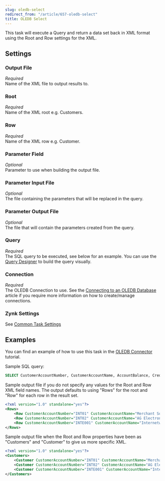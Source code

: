 ```yaml
---
slug: oledb-select
redirect_from: "/article/657-oledb-select"
title: OLEDB Select
---
```

This task will execute a Query and return a data set back in XML format using the Root and Row settings for the XML.

## Settings
### Output File
_Required_  
Name of the XML file to output results to.

### Root
_Required_  
Name of the XML root e.g. Customers.

### Row
_Required_  
Name of the XML row e.g. Customer.

### Parameter Field
_Optional_  
Parameter to use when building the output file.

### Parameter Input File
_Optional_  
The file containing the parameters that will be replaced in the query.

### Parameter Output File
_Optional_  
The file that will contain the parameters created from the query.

### Query 
_Required_  
The SQL query to be executed, see below for an example.  You can use the [Query Designer](query-designer) to build the query visually.  

### Connection
_Required_  
The OLEDB Connection to use.  See the [Connecting to an OLEDB Database](connecting-to-an-oledb-database) article if you require more information on how to create/manage connections.

### Zynk Settings
See [Common Task Settings](common-task-settings)

## Examples
You can find an example of how to use this task in the [OLEDB Connector](using-oledb-connector) tutorial.

Sample SQL query:

```sql    
SELECT CustomerAccountNumber, CustomerAccountName, AccountBalance, CreditLimit FROM SLCustomerAccount
```

Sample output file if you do not specify any values for the Root and Row XML field names. The output defaults to using "Rows" for the root and "Row" for each row in the result set.

```xml
<?xml version="1.0" standalone="yes"?>
<Rows>
	<Row CustomerAccountNumber="INT01" CustomerAccountName="Merchant Solutions plc" AccountBalance="0.00" CreditLimit="10000.00"  />
	<Row CustomerAccountNumber="INT02" CustomerAccountName="AG Electronics Ltd"  AccountBalance="0.00" CreditLimit="10000.00"  />
	<Row CustomerAccountNumber="INTE001" CustomerAccountName="Internetware Limited" AccountBalance="0.00" CreditLimit="0.00"  />
</Rows>
```

Sample output file when the Root and Row properties have been as "Customers" and "Customer" to give us more specific XML.

```xml
<?xml version="1.0" standalone="yes"?>
<Customers>
	<Customer CustomerAccountNumber="INT01" CustomerAccountName="Merchant Solutions plc" AccountBalance="0.00" CreditLimit="10000.00"  />
	<Customer CustomerAccountNumber="INT02" CustomerAccountName="AG Electronics Ltd"  AccountBalance="0.00" CreditLimit="10000.00"  />
	<Customer CustomerAccountNumber="INTE001" CustomerAccountName="Internetware Limited" AccountBalance="0.00" CreditLimit="0.00"  />
</Customers>
```
